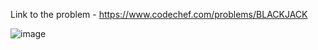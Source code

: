 Link to the problem - https://www.codechef.com/problems/BLACKJACK


![image](https://github.com/Haleshot/Competitive-Programming/assets/57552973/56c05683-9c6d-4aec-99cc-952eb29df1e4)
